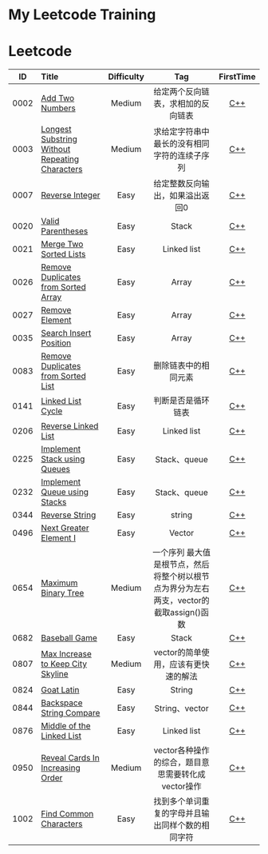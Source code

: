 # My Leetcode Training


# Leetcode
| ID   | Title                                    | Difficulty |                    Tag                    |                    FirstTime                    |
| ---- | :--------------------------------------- | :--------: | :---------------------------------------: | :--------------------------------------: |
| 0002 |[Add Two Numbers](https://leetcode.com/problems/add-two-numbers/) | Medium | 给定两个反向链表，求相加的反向链表 |[C++](https://github.com/codingClaire/leetcode/blob/master/FirstTime/2.cpp)|
| 0003 |[Longest Substring Without Repeating Characters](https://leetcode.com/problems/longest-substring-without-repeating-characters/) | Medium | 求给定字符串中最长的没有相同字符的连续子序列 |[C++](https://github.com/codingClaire/leetcode/blob/master/FirstTime/3.cpp)|
| 0007 |[Reverse Integer](https://leetcode.com/problems/reverse-integer/) | Easy | 给定整数反向输出，如果溢出返回0 |[C++](https://github.com/codingClaire/leetcode/blob/master/FirstTime/7.cpp)|
| 0020 |[Valid Parentheses](https://leetcode.com/problems/valid-parentheses/) | Easy | Stack |[C++](https://github.com/codingClaire/leetcode/blob/master/FirstTime/20.cpp)
| 0021  |[Merge Two Sorted Lists](https://leetcode.com/problems/merge-two-sorted-lists/)| Easy| Linked list|[C++](https://github.com/codingClaire/leetcode/blob/master/FirstTime/21.cpp)
| 0026  | [Remove Duplicates from Sorted Array](https://leetcode.com/problems/remove-duplicates-from-sorted-array/) |    Easy    |    Array    | [C++](https://github.com/codingClaire/leetcode/blob/master/FirstTime/26.cpp) |
| 0027  | [Remove Element](https://leetcode.com/problems/remove-element/)|  Easy |  Array|[C++](https://github.com/codingClaire/leetcode/blob/master/FirstTime/27.cpp) |
| 0035  | [Search Insert Position](https://leetcode.com/problems/search-insert-position/)|  Easy |  Array|[C++](https://github.com/codingClaire/leetcode/blob/master/FirstTime/27.cpp) |
| 0083|[Remove Duplicates from Sorted List](https://leetcode.com/problems/remove-duplicates-from-sorted-list/)|Easy|删除链表中的相同元素|[C++](https://github.com/codingClaire/leetcode/blob/master/FirstTime/83.cpp)|
|0141|[Linked List Cycle](https://leetcode.com/problems/linked-list-cycle/)|Easy|判断是否是循环链表|[C++](https://github.com/codingClaire/leetcode/blob/master/FirstTime/141.cpp)
| 0206  |[Reverse Linked List](https://leetcode.com/problems/reverse-linked-list/)| Easy | Linked list|[C++](https://github.com/codingClaire/leetcode/blob/master/FirstTime/35.cpp)|
| 0225  |[Implement Stack using Queues](https://leetcode.com/problems/implement-stack-using-queues/) |  Easy  | Stack、queue | [C++](https://github.com/codingClaire/leetcode/blob/master/FirstTime/225.cpp)
| 0232  | [Implement Queue using Stacks](https://leetcode.com/problems/implement-queue-using-stacks/)|   Easy   |   Stack、queue  | [C++](https://github.com/codingClaire/leetcode/blob/master/FirstTime/232.cpp)|
|0344| [Reverse String](https://leetcode.com/problems/reverse-string/)| Easy | string| [C++](https://github.com/codingClaire/leetcode/blob/master/FirstTime/496.cpp)|
| 0496  | [Next Greater Element I](https://leetcode.com/problems/next-greater-element-i/)| Easy| Vector| [C++](https://github.com/codingClaire/leetcode/blob/master/FirstTime/496.cpp)|
| 0654  | [Maximum Binary Tree](https://leetcode.com/problems/maximum-binary-tree/)| Medium | 一个序列 最大值是根节点，然后将整个树以根节点为界分为左右两支，vector的截取assign()函数| [C++](https://github.com/codingClaire/leetcode/blob/master/FirstTime/496.cpp)|
| 0682  | [Baseball Game](https://leetcode.com/problems/baseball-game/) |    Easy    |    Stack    | [C++](https://github.com/codingClaire/leetcode/blob/master/FirstTime/682.cpp) |
| 0807 |[Max Increase to Keep City Skyline](https://leetcode.com/problems/max-increase-to-keep-city-skyline/)| Medium | vector的简单使用，应该有更快速的解法| [C++](https://github.com/codingClaire/leetcode/blob/master/FirstTime/807.cpp)|
| 0824 |[Goat Latin](https://leetcode.com/problems/goat-latin/)| Easy| String |[C++](https://github.com/codingClaire/leetcode/blob/master/FirstTime/824.cpp) |
| 0844  |[Backspace String Compare](https://leetcode.com/problems/backspace-string-compare/)|  Easy  | String、vector   | [C++](https://github.com/codingClaire/leetcode/blob/master/FirstTime/844.cpp)|
| 0876  |[Middle of the Linked List](https://leetcode.com/problems/middle-of-the-linked-list/)| Easy| Linked list |[C++](https://github.com/codingClaire/leetcode/blob/master/FirstTime/876.cpp)|
| 0950  |[Reveal Cards In Increasing Order](https://leetcode.com/problems/reveal-cards-in-increasing-order/)|Medium |vector各种操作的综合，题目意思需要转化成vector操作|[C++](https://github.com/codingClaire/leetcode/blob/master/FirstTime/950.cpp)|
| 1002  |[Find Common Characters](https://leetcode.com/problems/find-common-characters/)| Easy|找到多个单词重复的字母并且输出同样个数的相同字符 |[C++](https://github.com/codingClaire/leetcode/blob/master/FirstTime/1002.cpp)|
